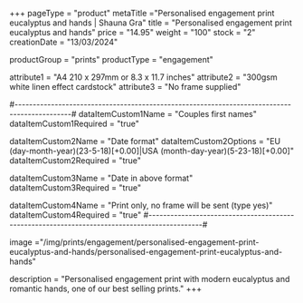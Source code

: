 +++
pageType = "product"
metaTitle ="Personalised engagement print eucalyptus and hands | Shauna Gra"
title = "Personalised engagement print eucalyptus and hands"
price = "14.95"
weight = "100" 
stock = "2"
creationDate = "13/03/2024"

productGroup = "prints"
productType = "engagement"

 
attribute1 = "A4 210 x 297mm or 8.3 x 11.7 inches" 
attribute2 = "300gsm white linen effect cardstock"
attribute3 = "No frame supplied"

#---------------------------------------------------------------------------------------------#
dataItemCustom1Name = "Couples first names"
dataItemCustom1Required = "true"

dataItemCustom2Name = "Date format"
dataItemCustom2Options = "EU (day-month-year)(23-5-18)[+0.00]|USA (month-day-year)(5-23-18)[+0.00]"
dataItemCustom2Required = "true"

dataItemCustom3Name = "Date in above format"
dataItemCustom3Required = "true"

dataItemCustom4Name = "Print only, no frame will be sent (type yes)"
dataItemCustom4Required = "true"
#---------------------------------------------------------------------------------------------#

image ="/img/prints/engagement/personalised-engagement-print-eucalyptus-and-hands/personalised-engagement-print-eucalyptus-and-hands"

description = "Personalised engagement print with modern eucalyptus and romantic hands, one of our best selling prints."
+++
